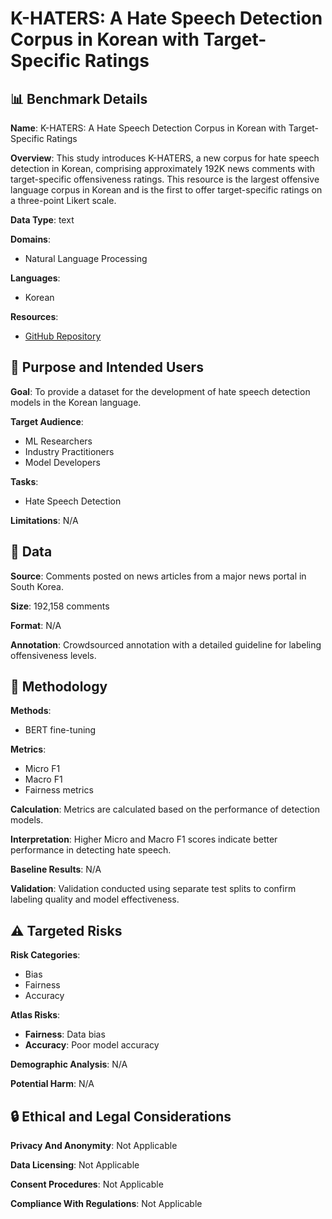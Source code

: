 # K-HATERS: A Hate Speech Detection Corpus in Korean with Target-Specific Ratings

## 📊 Benchmark Details

**Name**: K-HATERS: A Hate Speech Detection Corpus in Korean with Target-Specific Ratings

**Overview**: This study introduces K-HATERS, a new corpus for hate speech detection in Korean, comprising approximately 192K news comments with target-specific offensiveness ratings. This resource is the largest offensive language corpus in Korean and is the first to offer target-specific ratings on a three-point Likert scale.

**Data Type**: text

**Domains**:
- Natural Language Processing

**Languages**:
- Korean

**Resources**:
- [GitHub Repository](https://github.com/ssu-humane/K-HATERS)

## 🎯 Purpose and Intended Users

**Goal**: To provide a dataset for the development of hate speech detection models in the Korean language.

**Target Audience**:
- ML Researchers
- Industry Practitioners
- Model Developers

**Tasks**:
- Hate Speech Detection

**Limitations**: N/A

## 💾 Data

**Source**: Comments posted on news articles from a major news portal in South Korea.

**Size**: 192,158 comments

**Format**: N/A

**Annotation**: Crowdsourced annotation with a detailed guideline for labeling offensiveness levels.

## 🔬 Methodology

**Methods**:
- BERT fine-tuning

**Metrics**:
- Micro F1
- Macro F1
- Fairness metrics

**Calculation**: Metrics are calculated based on the performance of detection models.

**Interpretation**: Higher Micro and Macro F1 scores indicate better performance in detecting hate speech.

**Baseline Results**: N/A

**Validation**: Validation conducted using separate test splits to confirm labeling quality and model effectiveness.

## ⚠️ Targeted Risks

**Risk Categories**:
- Bias
- Fairness
- Accuracy

**Atlas Risks**:
- **Fairness**: Data bias
- **Accuracy**: Poor model accuracy

**Demographic Analysis**: N/A

**Potential Harm**: N/A

## 🔒 Ethical and Legal Considerations

**Privacy And Anonymity**: Not Applicable

**Data Licensing**: Not Applicable

**Consent Procedures**: Not Applicable

**Compliance With Regulations**: Not Applicable
